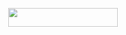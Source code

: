 <p align="center"><a href="https://dashboard.heroku.com/new?template=https://github.com/Vooyage21/py.git"> <img src="https://img.shields.io/badge/Deploy%20On%20Heroku-bringle?style=for-the-badge&logo=heroku" width="220" height="38.45"/></a></p>
